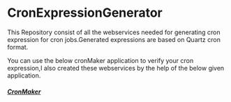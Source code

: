 # CronExpressionGenerator
This Repository consist of all the webservices needed for generating cron expression for cron jobs.Generated expressions are based on Quartz cron format.

You can use the below cronMaker application to verify your cron expression,I also created these webservices by the help of the below given application.
##### [CronMaker](http://www.cronmaker.com/;jsessionid=node061q9kt7um7hq1jpxqp2hr24de1241044.node0?0 "CronMaker")
